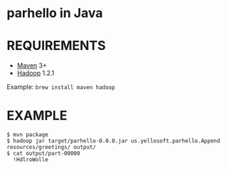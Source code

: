 # parhello in Java

# REQUIREMENTS

* [Maven](http://maven.apache.org/) 3+
* [Hadoop](http://hadoop.apache.org/) 1.2.1

Example: `brew install maven hadoop`

# EXAMPLE

```
$ mvn package
$ hadoop jar target/parhello-0.0.0.jar us.yellosoft.parhello.Append resources/greetings/ output/
$ cat output/part-00000
  !HdlroWolle
```
